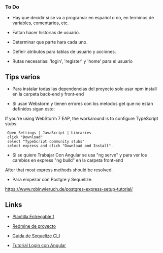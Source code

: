 ### To Do

+ Hay que decidir si se va a programar en español o no, en terminos de variables, comentarios, etc.

+ Faltan hacer historias de usuario.

+ Determinar que parte hara cada uno.

+ Definir atributos para tablas de usuario y acciones.

+ Rutas necesarias: 'login', 'register' y 'home' para el usuario

## Tips varios
+ Para instalar todas las dependencias del proyecto solo usar npm install en la carpeta back-end y front-end

+ Si usan Webstorm y tienen errores con los metodos get que no estan definidos sigan esto:

If you're using WebStorm 7 EAP, the workaround is to configure TypeScript stubs:

     Open Settings | JavaScript | Libraries
     click "Download"
     select "TypeScript community stubs"
     select express and click "Download and Install".

+ Si se quiere Trabajar Con Angular se usa "ng serve" y para ver los cambios en express "ng build" en la carpeta front-end 

After that most express methods should be resolved.


+ Para empezar con Postgre y Sequelize:

https://www.robinwieruch.de/postgres-express-setup-tutorial/

## Links

+ [Plantilla Entregable 1](https://docs.google.com/document/d/1Vhm6ZqikxmGGV9dLtLayqYEIf5WOJv4AScgBgxfXuv8/edit)

+ [Redmine de proyecto](https://dsw.toeska.cl/projects/rusty-nail)

+ [Guida de Sequelize CLI](http://docs.sequelizejs.com/manual/tutorial/migrations.html)

+ [Tutorial Login con Angular](https://www.youtube.com/watch?v=MJncyf_veEY)
